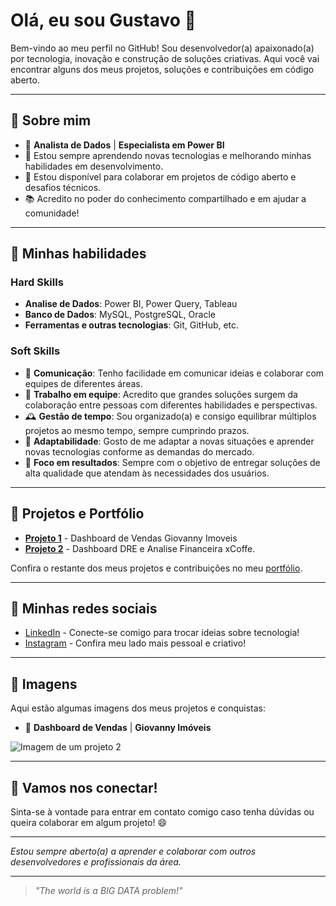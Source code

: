 # Olá, eu sou Gustavo 👋

Bem-vindo ao meu perfil no GitHub! Sou desenvolvedor(a) apaixonado(a) por tecnologia, inovação e construção de soluções criativas. Aqui você vai encontrar alguns dos meus projetos, soluções e contribuições em código aberto.

---

## 🔹 Sobre mim

- 🚀 **Analista de Dados** | **Especialista em Power BI**
- 🌱 Estou sempre aprendendo novas tecnologias e melhorando minhas habilidades em desenvolvimento.
- 💬 Estou disponível para colaborar em projetos de código aberto e desafios técnicos.
- 📚 Acredito no poder do conhecimento compartilhado e em ajudar a comunidade!

---

## 🔹 Minhas habilidades
### Hard Skills

- **Analise de Dados**: Power BI, Power Query, Tableau
- **Banco de Dados**: MySQL, PostgreSQL, Oracle
- **Ferramentas e outras tecnologias**: Git, GitHub, etc.
  
### Soft Skills
- 🤝 **Comunicação**: Tenho facilidade em comunicar ideias e colaborar com equipes de diferentes áreas.
- 🧩 **Trabalho em equipe**: Acredito que grandes soluções surgem da colaboração entre pessoas com diferentes habilidades e perspectivas.
- 🕰️ **Gestão de tempo**: Sou organizado(a) e consigo equilibrar múltiplos projetos ao mesmo tempo, sempre cumprindo prazos.
- 🔄 **Adaptabilidade**: Gosto de me adaptar a novas situações e aprender novas tecnologias conforme as demandas do mercado.
- 🎯 **Foco em resultados**: Sempre com o objetivo de entregar soluções de alta qualidade que atendam às necessidades dos usuários.

---

## 🔹 Projetos e Portfólio

- [**Projeto 1**](link_para_projeto_1) - Dashboard de Vendas Giovanny Imoveis
- [**Projeto 2**](link_para_projeto_2) - Dashboard DRE e Analise Financeira xCoffe.

Confira o restante dos meus projetos e contribuições no meu [portfólio](link_para_o_portfolio).

---

## 🔹 Minhas redes sociais

- [LinkedIn](link_para_o_linkedin) - Conecte-se comigo para trocar ideias sobre tecnologia!
- [Instagram](link_para_o_instagram) - Confira meu lado mais pessoal e criativo!

---

## 🔹 Imagens

Aqui estão algumas imagens dos meus projetos e conquistas:

- 🚀 **Dashboard de Vendas** | **Giovanny Imóveis**
 
![Imagem de um projeto 2](https://marketingpordados.com/wp-content/uploads/2021/07/O-que-e-dashboard.jpg)

---

## 🔹 Vamos nos conectar!

Sinta-se à vontade para entrar em contato comigo caso tenha dúvidas ou queira colaborar em algum projeto! 😄

---

*Estou sempre aberto(a) a aprender e colaborar com outros desenvolvedores e profissionais da área.*

---

> _"The world is a BIG DATA problem!"_
